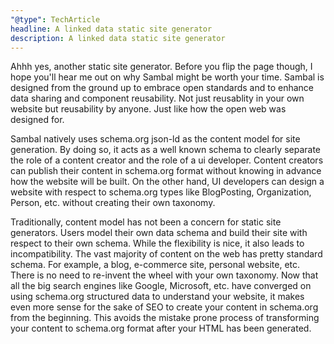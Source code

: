 ```yaml
---
"@type": TechArticle
headline: A linked data static site generator
description: A linked data static site generator
---
```


Ahhh yes, another static site generator. Before you flip the page though, I hope you'll hear me out on why Sambal might be worth your time.  Sambal is designed from the ground up to embrace open standards and to enhance data sharing and component reusability.  Not just reusablity in your own website but reusability by anyone.  Just like how the open web was designed for.

Sambal natively uses schema.org json-ld as the content model for site generation.  By doing so, it acts as a well known schema to clearly separate the role of a content creator and the role of a ui developer.  Content creators can publish their content in schema.org format without knowing in advance how the website will be built.  On the other hand, UI developers can design a website with respect to schema.org types like BlogPosting, Organization, Person, etc. without creating their own taxonomy.

Traditionally, content model has not been a concern for static site generators.  Users model their own data schema and build their site with respect to their own schema.  While the flexibility is nice, it also leads to incompatibility.  The vast majority of content on the web has pretty standard schema.  For example, a blog, e-commerce site, personal website, etc.  There is no need to re-invent the wheel with your own taxonomy.  Now that all the big search engines like Google, Microsoft, etc. have converged on using schema.org structured data to understand your website, it makes even more sense for the sake of SEO to create your content in schema.org from the beginning.  This avoids the mistake prone process of transforming your content to schema.org format after your HTML has been generated.


